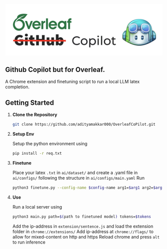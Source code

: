 ![](https://github.com/adityamakkar000/OverleafCoPilot/blob/main/public/image.png)

## Github Copilot but for Overleaf. 

A Chrome extension and finetuning script to run a local LLM latex completion. 


## Getting Started

1. **Clone the Repository**

   ```bash
   git clone https://github.com/adityamakkar000/OverleafCoPilot.git
   ```
3. **Setup Env**

    Setup the python environment using
    ```bash
   pip install -r req.txt
    ```
    
4. **Finetune**

    Place your latex ```.txt``` in  ```ai/dataset/``` and create a .yaml file in ```ai/configs/``` following the structure in ```ai/configs/main.yaml```
    Run
    ```bash
    python3 finetune.py --config-name $config-name arg1=$arg1 arg2=$arg2 ...
    ```
   
4. **Use**

   Run a local server using 
    ```bash
    python3 main.py path=$(path to finetuned model) tokens=$tokens
     ```
    Add the ip-address in ```extension/sentence.js``` and  load the extension folder in ```chrome://extensions/```
    Add ip-address at ```chrome://flags/``` to allow for mixed-content on http and https
    Reload chrome and press ```alt``` to run inference 
  
